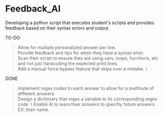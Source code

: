 # Feedback_AI
Developing a python script that executes student's scripts and provides feedback based on their syntax errors and output.

TO-DO
  > Allow for multiple personalized answer per line. \
  > Provide feedback and tips for when they have a syntax error. \
  > Scan their script to ensure they are using vars, loops, fucntions, etc and not just hardcoding the expected print lines. \
  > Add a manual force bypass feature that skips over a mistake. \

DONE
  > Implement regex codes to each answer to allow for a multitude of different answers. \
  > Design a dictionary that maps a variable to its corresponding regex code. \ 
  > Enable AI to learn their answers to specifiy future answers. EX: their name. 
